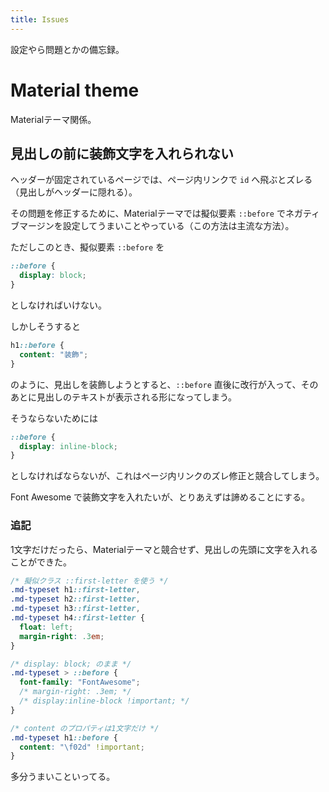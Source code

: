 ```yaml
---
title: Issues
---
```


設定やら問題とかの備忘録。


# Material theme

Materialテーマ関係。


## 見出しの前に装飾文字を入れられない

ヘッダーが固定されているページでは、ページ内リンクで `id` へ飛ぶとズレる（見出しがヘッダーに隠れる）。

その問題を修正するために、Materialテーマでは擬似要素 `::before` でネガティブマージンを設定してうまいことやっている（この方法は主流な方法）。

ただしこのとき、擬似要素 `::before` を

```css
::before {
  display: block;
}
```

としなければいけない。

しかしそうすると

```css
h1::before {
  content: "装飾";
}
```

のように、見出しを装飾しようとすると、`::before` 直後に改行が入って、そのあとに見出しのテキストが表示される形になってしまう。

そうならないためには

```css
::before {
  display: inline-block;
}
```

としなければならないが、これはページ内リンクのズレ修正と競合してしまう。

Font Awesome で装飾文字を入れたいが、とりあえずは諦めることにする。

### 追記

1文字だけだったら、Materialテーマと競合せず、見出しの先頭に文字を入れることができた。

```css
/* 擬似クラス ::first-letter を使う */
.md-typeset h1::first-letter,
.md-typeset h2::first-letter,
.md-typeset h3::first-letter,
.md-typeset h4::first-letter {
  float: left;
  margin-right: .3em;
}

/* display: block; のまま */
.md-typeset > ::before {
  font-family: "FontAwesome";
  /* margin-right: .3em; */
  /* display:inline-block !important; */
}

/* content のプロパティは1文字だけ */
.md-typeset h1::before {
  content: "\f02d" !important;
}
```

多分うまいこといってる。

